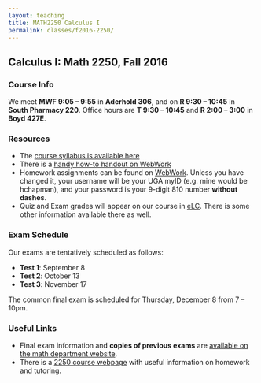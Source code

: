 ```yaml
---
layout: teaching
title: MATH2250 Calculus I
permalink: classes/f2016-2250/
---
```


## Calculus I: Math 2250, Fall 2016

### Course Info

We meet **MWF 9:05 &ndash; 9:55** in **Aderhold 306**, and on **R 9:30 &ndash;
10:45** in **South Pharmacy 220**. Office hours are **T 9:30 &ndash; 10:45**
and **R 2:00 &ndash; 3:00** in **Boyd 427E**.

### Resources

+ The [course syllabus is available here](/static/chapman_2250_f16_syllabus.pdf)
+ There is a [handy how-to handout on WebWork](/static/webworkinstructions.pdf)
+ Homework assignments can be found on
  [WebWork](https://webwork.math.uga.edu/webwork2/Math2250_Chapman_F16). Unless
  you have changed it, your username will be your UGA myID (e.g. mine would be
  hchapman), and your password is your 9-digit 810 number **without dashes**.
+ Quiz and Exam grades will appear on our course in [eLC](http://elc.uga.edu).
  There is some other information available there as well.

### Exam Schedule

Our exams are tentatively scheduled as follows:

+ **Test 1**: September 8
+ **Test 2**: October 13
+ **Test 3**: November 17

The common final exam is scheduled for Thursday, December 8 from 7 &ndash; 10pm.

### Useful Links

+ Final exam information and **copies of previous exams** are [available on the
  math department website](http://www.math.uga.edu/2250final).
+ There is a [2250 course webpage](http://www.math.uga.edu/2250) with useful
  information on homework and tutoring.
